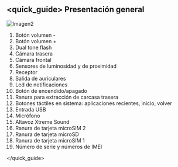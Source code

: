 ## <quick_guide> Presentación general

![Imagen2](http://static.energysistem.com/images/manuals/42689/576aa0190d178.jpg)

1. Botón volumen -
2. Botón volumen +
3. Dual tone flash
4. Cámara trasera
5. Cámara frontal
6. Sensores de luminosidad y de proximidad
7. Receptor
8. Salida de auriculares
9. Led de notificaciones
10. Botón de encendido/apagado
11. Ranura para extracción de carcasa trasera
12. Botones táctiles en sistema: aplicaciones recientes, inicio, volver
13. Entrada USB
14. Micrófono
15. Altavoz Xtreme Sound
16. Ranura de tarjeta microSIM 2
17. Ranura de tarjeta microSD
18. Ranura de tarjeta microSIM 1
19. Número de serie y números de IMEI

</quick_guide>
